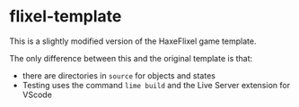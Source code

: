 # flixel-template
This is a slightly modified version of the HaxeFlixel game template.

The only difference between this and the original template is that: 
- there are directories in `source` for objects and states
- Testing uses the command `lime build` and the Live Server extension for VScode

